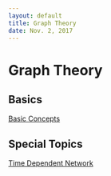 ```yaml
---
layout: default
title: Graph Theory
date: Nov. 2, 2017
---
```


# Graph Theory

## Basics
[Basic Concepts](Graph-Theory/Basic-Concepts)

## Special Topics

[Time Dependent Network](Graph-Theory/Time-Dependent-Network)

